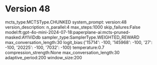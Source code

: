 # Version 48

mcts_type:MCTSType.CHUNKED
system_prompt:
version:48
version_description:
n_parallel:4
max_steps:1000
skip_failures:False
model:ft:gpt-4o-mini-2024-07-18:paperplane-ai:mcts-pruned-masked:AYIViDdb
sampler_type:SamplerType.WEIGHTED_REWARD
max_conversation_length:30
logit_bias:{'15714': -100, '145968': -100, '27': -100, '20225': -100, '7032': -100}
temperature:0.7
compression_strength:None
max_conversation_length:30
adaptive_period:200
window_size:200
